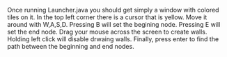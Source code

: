 Once running Launcher.java you should get simply a window with colored tiles on it.
In the top left corner there is a cursor that is yellow. Move it around with W,A,S,D.
Pressing B will set the begining node. Pressing E will set the end node. Drag your mouse 
across the screen to create walls. Holding left click will disable drwaing walls. Finally,
press enter to find the path between the beginning and end nodes.
